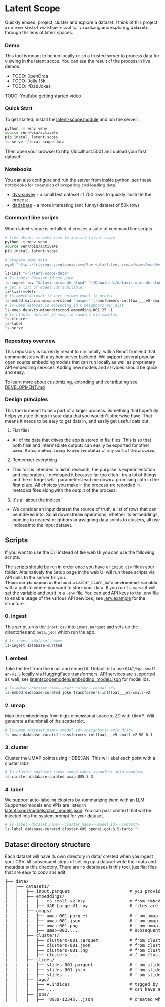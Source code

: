 # Latent Scope

Quickly embed, project, cluster and explore a dataset. I think of this project as a new kind of workflow + tool for visualizing and exploring datasets through the lens of latent spaces. 

### Demo
This tool is meant to be run locally or on a trusted server to process data for viewing in the latent scope. You can see the result of the process in live demos:
* TODO: OpenOrca
* TODO: Dolly 15k
* TODO: r/DadJokes

TODO: YouTube getting started video

### Quick Start
To get started, install the [latent-scope module]() and run the server:
```bash
python -m venv venv
source venv/bin/activate
pip install latent-scope
ls-serve ~/local-scope-data
```
Then open your browser to http://localhost:5001 and upload your first dataset!

### Notebooks
You can also configure and run the server from inside python, see these notebooks for examples of preparing and loading data:
* [dvs-survey](notebooks/dvs-survey.ipynb) - a small test dataset of 700 rows to quickly illustrate the process
* [dadabase](notebooks/dadabase.ipynb) - a more interesting (and funny) dataset of 50k rows

### Command line scripts
When latent-scope is installed, it creates a suite of command line scripts

```bash
# like above, we make sure to install latent-scope
python -m venv venv
source venv/bin/activate
pip install latent-scope

# prepare some data
wget "https://storage.googleapis.com/fun-data/latent-scope/examples/dvs-survey/datavis-misunderstood.csv" > ~/Downloads/datavis-misunderstood.csv

ls-init "~/latent-scope-data"
# ls-ingest dataset_id csv_path
ls-ingest-csv "datavis-misunderstood" "~/Downloads/datavis-misunderstood.csv"
# get a list of model ids available
ls-list-models
# ls-embed dataset_id text_column model_id prefix
ls-embed datavis-misunderstood "answer" transformers-intfloat___e5-small-v2 ""
# ls-umap dataset_id embedding_id n_neighbors min_dist
ls-umap datavis-misunderstood embedding-001 25 .1
# ls-cluster dataset_id umap_id samples min_samples
ls-cluster
ls-label
ls-serve
```

### Repository overview
This repository is currently meant to run locally, with a React frontend that communicates with a python server backend. We support several popular open source embedding models that can run locally as well as proprietary API embedding services. Adding new models and services should be quick and easy.

To learn more about customizing, extending and contributing see [DEVELOPMENT.md](DEVELOPMENT.md)


### Design principles
This tool is meant to be a part of a larger process. Something that hopefully helps you see things in your data that you wouldn't otherwise have. That means it needs to be easy to get data in, and easily get useful data out.

1. Flat files
  - All of the data that drives the app is stored in flat files. This is so that both final and intermediate outputs can easily be exported for other uses. It also makes it easy to see the status of any part of the process.
2. Remember everything
  - This tool is intended to aid in research, the purpose is experimentation and exploration. I developed it because far too often I try a lot of things and then I forget what parameters lead me down a promising path in the first place. All choices you make in the process are recorded in metadata files along with the output of the process.
3. It's all about the indices
  - We consider an input dataset the source of truth, a list of rows that can be indexed into. So all downstream operations, whether its embeddings, pointing to nearest neighbors or assigning data points to clusters, all use indices into the input dataset.


## Scripts
If you want to use the CLI instead of the web UI you can use the following scripts.

The scripts should be run in order once you have an `input.csv` file in your folder. Alternatively the Setup page in the web UI will run these scripts via API calls to the server for you.  
These scripts expect at the least a `LATENT_SCOPE_DATA` environment variable with a path to where you want to store your data. If you run `ls-serve` it will set the variable and put it in a `.env` file. You can add API keys to the .env file to enable usage of the various API services, see [.env.example](.env.example) for the structure.


### 0. ingest
This script turns the `input.csv` into `input.parquet` and sets up the directories and `meta.json` which run the app.

```bash
# ls-ingest <dataset_name>
ls-ingest database-curated
```

### 1. embed
Take the text from the input and embed it. Default is to use `BAAI/bge-small-en-v1.5` locally via HuggingFace transformers. API services are supported as well, see [latentscope/models/embedding_models.json](latentscope/models/embedding_models.json) for model ids. 

```bash
# ls-embed <dataset_name> <text_column> <model_id>
ls-embed dadabase-curated joke transformers-intfloat___e5-small-v2
```

### 2. umap
Map the embeddings from high-dimensional space to 2D with UMAP. Will generate a thumbnail of the scatterplot.
```bash
# ls-umap <dataset_name> <model_id> <neighbors> <min_dist>
ls-umap dadabase-curated transformers-intfloat___e5-small-v2 50 0.1
```


### 3. cluster
Cluster the UMAP points using HDBSCAN. This will label each point with a cluster label
```bash
# ls-cluster <dataset_name> <umap_name> <samples> <min-samples>
ls-cluster dadabase-curated umap-005 5 3
```

### 4. label
We support auto-labeling clusters by summarizing them with an LLM. Supported models and APIs are listed in [latentscope/models/chat_models.json](latentscope/models/chat_models.json). 
You can pass context that will be injected into the system prompt for your dataset.
```bash
# ls-label <dataset_name> <cluster_name> <model_id> <context>
ls-label dadabase-curated cluster-005 openai-gpt-3.5-turbo ""
```

## Dataset directory structure
Each dataset will have its own directory in data/ created when you ingest your CSV. All subsequent steps of setting up a dataset write their data and metadata to this directory.
There are no databases in this tool, just flat files that are easy to copy and edit.
<pre>
├── data/
|   ├── dataset1/
|   |   ├── input.parquet                       # you provide this file
|   |   ├── embeddings/
|   |   |   ├── e5-small-v2.npy                 # from embed-*.py, embedding vectors
|   |   |   ├── UAE-Large-V1.npy                # files are named after the model
|   |   ├── umaps/
|   |   |   ├── umap-001.parquet                # from umap.py, x,y coordinates
|   |   |   ├── umap-001.json                   # from umap.py, params used
|   |   |   ├── umap-001.png                    # from umap.py, thumbnail of plot
|   |   |   ├── umap-002....                    # subsequent runs increment
|   |   ├── clusters/
|   |   |   ├── clusters-001.parquet            # from clusters.py, cluster labels
|   |   |   ├── clusters-001.json               # from clusters.py, params used
|   |   |   ├── clusters-001.png                # from clusters.py, thumbnail of plot
|   |   |   ├── clusters-...                    # from clusters.py, thumbnail of plot
|   |   ├── slides/
|   |   |   ├── slides-001.parquet              # from slides.py, cluster labels
|   |   |   ├── slides-001.json                 # from slides.py, cluster labels
|   |   |   ├── slides-...                      # from slides.py, thumbnail of plot
|   |   ├── tags/
|   |   |   ├── ❤️.indices                       # tagged by UI, powered by server.py
|   |   |   ├── ...                             # can have arbitrary named tags
|   |   ├── jobs/
|   |   |   ├──  8980️-12345...json              # created when job is run via web UI
</pre>
